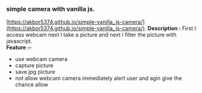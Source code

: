 ### simple camera with vanilla js.
[https://akbor5374.github.io/simple-vanilla_js-camera/](https://akbor5374.github.io/simple-vanilla_js-camera/).
**Description :** First I access webcam next I take a picture and next i filter the picture with javascript.<br>
**Feature :-**
- use webcam camera
- capture picture
- save jpg picture
- not allow webcam camera immediately alert user and agin give the chance allow
